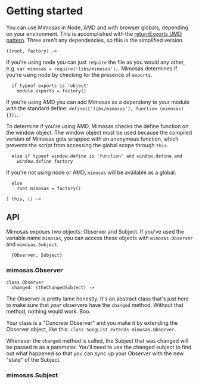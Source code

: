 
Getting started
===============

You can use Mimosas in Node, AMD and with browser globals, depending on your 
environment. This is accomplished with the [returnExports UMD pattern][umdjs]. 
Three aren't any dependencies, so this is the simplified version.

    ((root, factory) ->

If you're using node you can just `require` the file as you would any other, 
e.g. `var mimosas = require('libs/mimosas');`. Mimosas determines if you're using
node by checking for the presence of `exports`.

      if typeof exports is 'object'
        module.exports = factory()

If you're using AMD you can add Mimosas as a dependeny to your module with the 
standard define: `define(['libs/mimosas'], function (mimosas) {});`.

To determine if you're using AMD, Mimosas checks the define function on the 
window object. The window object must be used because the compiled version of
Mimosas gets wrapped with an anonymous function, which prevents the script from
accessing the global scope through `this`.

      else if typeof window.define is 'function' and window.define.amd
        window.define factory

If you're not using node or AMD, `mimosas` will be available as a global.

      else
        root.mimosas = factory()

    ) this, () ->

API
---

Mimosas exposes two objects: Observer and Subject. If you've used the variable
name `mimosas`, you can access these objects with `mimosas.Observer` and 
`mimosas.Subject`.

      {Observer, Subject}

### mimosas.Observer

    class Observer
      changed: (theChangedSubject) ->

The Observer is pretty lame honestly. It's an abstract class that's just here
to make sure that *your* observers have the `changed` method. Without that
method, nothing would work. Boo.

Your class is a "Concrete Observer" and you make it by extending the Observer 
object, like this: `class SongList extends mimosas.Observer`.

Whenever the `changed` method is called, the Subject that was changed will be
passed in as a parameter. You'll need to use the changed subject to find out 
what happened so that you can sync up your Observer with the new "state" of the 
Subject. 

### mimosas.Subject



[umdjs]: https://github.com/umdjs/umd